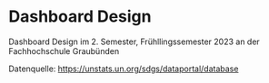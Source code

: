 # Dashboard Design 
Dashboard Design im 2. Semester, Frühllingssemester 2023 an der Fachhochschule Graubünden

Datenquelle: https://unstats.un.org/sdgs/dataportal/database
 
